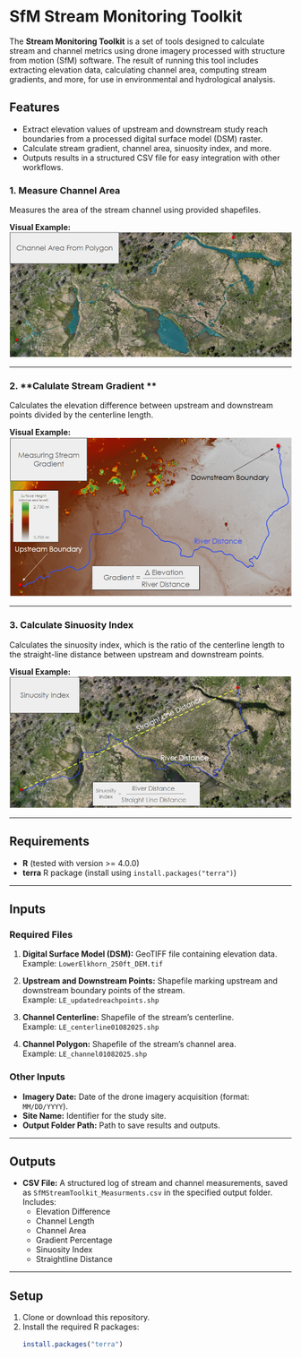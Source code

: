 # SfM Stream Monitoring Toolkit

The **Stream Monitoring Toolkit** is a set of tools designed to calculate stream and channel metrics using drone imagery processed with structure from motion (SfM) software. The result of running this tool includes extracting elevation data, calculating channel area, computing stream gradients, and more, for use in environmental and hydrological analysis.

## Features

- Extract elevation values of upstream and downstream study reach boundaries from a processed digital surface model (DSM) raster.
- Calculate stream gradient, channel area, sinuosity index, and more.
- Outputs results in a structured CSV file for easy integration with other workflows.

### 1. **Measure Channel Area**
Measures the area of the stream channel using provided shapefiles.

**Visual Example:**
![Channel Area Measurement](https://github.com/benrsellers/SfMStreamMonitoringToolkit/blob/main/img/AreaCalculation.png)

---
### 2. **Calulate Stream Gradient **
Calculates the elevation difference between upstream and downstream points divided by the centerline length.

**Visual Example:**
![Stream Gradient Calculation](https://github.com/benrsellers/SfMStreamMonitoringToolkit/blob/main/img/GradientCalculation.png)

---

### 3. **Calculate Sinuosity Index**
Calculates the sinuosity index, which is the ratio of the centerline length to the straight-line distance between upstream and downstream points.

**Visual Example:**
![Sinuosity Index Calculation](https://github.com/benrsellers/SfMStreamMonitoringToolkit/blob/main/img/SinuosityCalculation.png)


---

## Requirements

- **R** (tested with version >= 4.0.0)
- **terra** R package (install using `install.packages("terra")`)

---

## Inputs

### Required Files
1. **Digital Surface Model (DSM):** GeoTIFF file containing elevation data.  
   Example: `LowerElkhorn_250ft_DEM.tif`
   
2. **Upstream and Downstream Points:** Shapefile marking upstream and downstream boundary points of the stream.  
   Example: `LE_updatedreachpoints.shp`
   
3. **Channel Centerline:** Shapefile of the stream’s centerline.  
   Example: `LE_centerline01082025.shp`
   
4. **Channel Polygon:** Shapefile of the stream’s channel area.  
   Example: `LE_channel01082025.shp`

### Other Inputs
- **Imagery Date:** Date of the drone imagery acquisition (format: `MM/DD/YYYY`).  
- **Site Name:** Identifier for the study site.  
- **Output Folder Path:** Path to save results and outputs.

---

## Outputs

- **CSV File:** A structured log of stream and channel measurements, saved as `SfMStreamToolkit_Measurments.csv` in the specified output folder.  
  Includes:
  - Elevation Difference
  - Channel Length
  - Channel Area
  - Gradient Percentage
  - Sinuosity Index
  - Straightline Distance

---

## Setup

1. Clone or download this repository.
2. Install the required R packages:
   ```R
   install.packages("terra")
